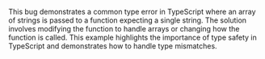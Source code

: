 This bug demonstrates a common type error in TypeScript where an array of strings is passed to a function expecting a single string.  The solution involves modifying the function to handle arrays or changing how the function is called.  This example highlights the importance of type safety in TypeScript and demonstrates how to handle type mismatches.